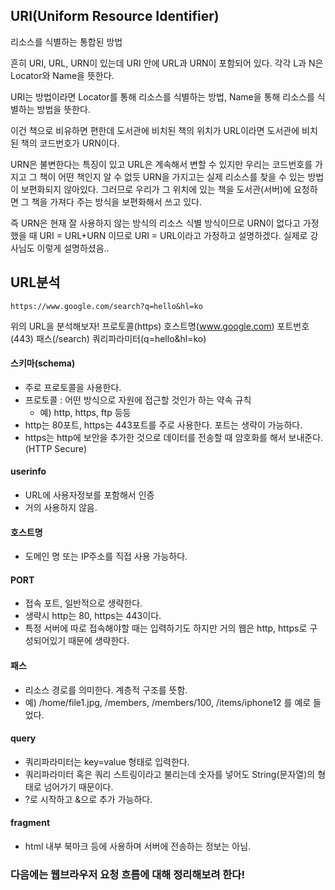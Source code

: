 ## URI(Uniform Resource Identifier)

리소스를 식별하는 통합된 방법

흔히 URI, URL, URN이 있는데
URI 안에 URL과 URN이 포함되어 있다.
각각 L과 N은 Locator와 Name을 뜻한다.

URI는 방법이라면 Locator를 통해 리소스를 식별하는 방법,
Name을 통해 리소스를 식별하는 방법을 뜻한다.

이건 책으로 비유하면 편한데 도서관에 비치된 책의 위치가 URL이라면
도서관에 비치된 책의 코드번호가 URN이다.

URN은 불변한다는 특징이 있고 URL은 계속해서 변할 수 있지만
우리는 코드번호를 가지고 그 책이 어떤 책인지 알 수 없듯
URN을 가지고는 실제 리소스를 찾을 수 있는 방법이 보편화되지 않아있다.
그러므로 우리가 그 위치에 있는 책을 도서관(서버)에 요청하면 그 책을 가져다 주는 방식을
보편화해서 쓰고 있다.

즉 URN은 현재 잘 사용하지 않는 방식의 리소스 식별 방식이므로 URN이 없다고 가정했을 때
URI = URL+URN 이므로 URI = URL이라고 가정하고 설명하겠다.
실제로 강사님도 이렇게 설명하셨음..

## URL분석

```
https://www.google.com/search?q=hello&hl=ko
```

위의 URL을 분석해보자!
프로토콜(https)
호스트명(www.google.com)
포트번호(443)
패스(/search)
쿼리파라미터(q=hello&hl=ko)

#### 스키마(schema)

- 주로 프로토콜을 사용한다.
- 프로토콜 : 어떤 방식으로 자원에 접근할 것인가 하는 약속 규칙
	- 예) http, https, ftp 등등
- http는 80포트, https는 443포트를 주로 사용한다. 포트는 생략이 가능하다.
- https는 http에 보안을 추가한 것으로 데이터를 전송할 때 암호화를 해서 보내준다.(HTTP Secure)

#### userinfo

 - URL에 사용자정보를 포함해서 인증
 - 거의 사용하지 않음.
 
#### 호스트명

- 도메인 명 또는 IP주소를 직접 사용 가능하다.

#### PORT
- 접속 포트, 일반적으로 생략한다.
- 생략시 http는 80, https는 443이다.
- 특정 서버에 따로 접속해야할 때는 입력하기도 하지만 거의 웹은 http, https로 구성되어있기 때문에 생략한다.

#### 패스
- 리소스 경로를 의미한다. 계층적 구조를 뜻함.
- 예) /home/file1.jpg, /members, /members/100, /items/iphone12 를 예로 들었다.

#### query
- 쿼리파라미터는 key=value 형태로 입력한다.
- 쿼리파라미터 혹은 쿼리 스트링이라고 불리는데 숫자를 넣어도 String(문자열)의 형태로 넘어가기 때문이다.
- ?로 시작하고 &으로 추가 가능하다. 

#### fragment
- html 내부 북마크 등에 사용하며 서버에 전송하는 정보는 아님.

### 다음에는 웹브라우저 요청 흐름에 대해 정리해보려 한다!
